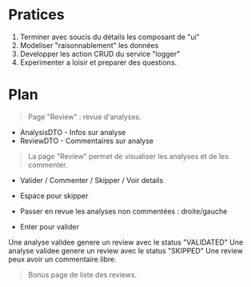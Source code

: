 
# Pratices

1. Terminer avec soucis du détails les composant de "ui"
2. Modeliser "raisonnablement" les données
3. Developper les action CRUD du service "logger"
4. Experimenter a loisir et preparer des questions.


# Plan

>  Page "Review" : revue d'analyses.
- AnalysisDTO   - Infos sur analyse
- ReviewDTO     - Commentaires sur analyse

> La page "Review" permet de visualiser les analyses et de les commenter.
- Valider / Commenter / Skipper / Voir details

- Espace pour skipper
- Passer en revue les analyses non commentées : droite/gauche
- Enter pour valider

Une analyse validee genere un review avec le status "VALIDATED"
Une analyse validee genere un review avec le status "SKIPPED"
Une review peux avoir un commentaire libre.

> Bonus page de liste des reviews.
